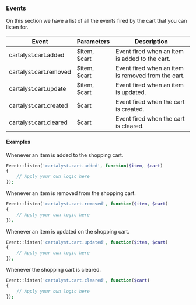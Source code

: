 ### Events

On this section we have a list of all the events fired by the cart that you can listen for.

Event                   | Parameters        | Description
----------------------- | ----------------- | -----------
cartalyst.cart.added    | $item, $cart      | Event fired when an item is added to the cart.
cartalyst.cart.removed  | $item, $cart      | Event fired when an item is removed from the cart.
cartalyst.cart.update   | $item, $cart      | Event fired when an item is updated.
cartalyst.cart.created  | $cart             | Event fired when the cart is created.
cartalyst.cart.cleared  | $cart             | Event fired when the cart is cleared.

#### Examples

Whenever an item is added to the shopping cart.

```php
Event::listen('cartalyst.cart.added', function($item, $cart)
{
	// Apply your own logic here
});
```

Whenever an item is removed from the shopping cart.

```php
Event::listen('cartalyst.cart.removed', function($item, $cart)
{
	// Apply your own logic here
});
```

Whenever an item is updated on the shopping cart.

```php
Event::listen('cartalyst.cart.updated', function($item, $cart)
{
	// Apply your own logic here
});
```

Whenever the shopping cart is cleared.

```php
Event::listen('cartalyst.cart.cleared', function($cart)
{
	// Apply your own logic here
});
```
